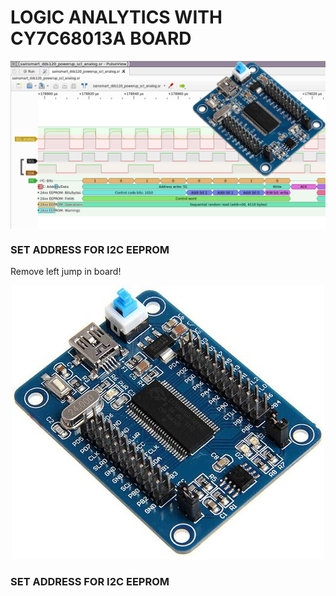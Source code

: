 LOGIC ANALYTICS WITH CY7C68013A BOARD
====
<img src="https://raw.githubusercontent.com/HDPro/makelogic/master/images/image_1.png" align="center">

### SET ADDRESS FOR I2C EEPROM
Remove left jump in board!<br>
<p align="center">
<img alt="demo" src="https://raw.githubusercontent.com/HDPro/makelogic/master/images/image_2.jpg">
</p>

### SET ADDRESS FOR I2C EEPROM